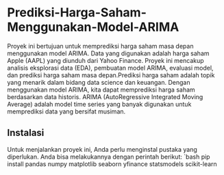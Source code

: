 # Prediksi-Harga-Saham-Menggunakan-Model-ARIMA
Proyek ini bertujuan untuk memprediksi harga saham masa depan menggunakan model ARIMA. Data yang digunakan adalah harga saham Apple (AAPL) yang diunduh dari Yahoo Finance. Proyek ini mencakup analisis eksplorasi data (EDA), pembuatan model ARIMA, evaluasi model, dan prediksi harga saham masa depan.Prediksi harga saham adalah topik yang menarik dalam bidang data science dan keuangan. Dengan menggunakan model ARIMA, kita dapat memprediksi harga saham berdasarkan data historis. ARIMA (AutoRegressive Integrated Moving Average) adalah model time series yang banyak digunakan untuk memprediksi data yang bersifat musiman.

## Instalasi 
Untuk menjalankan proyek ini, Anda perlu menginstal pustaka yang diperlukan. Anda bisa melakukannya dengan perintah berikut:
`bash
pip install pandas numpy matplotlib seaborn yfinance statsmodels scikit-learn







